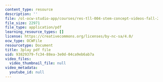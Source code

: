 ```yaml
---
content_type: resource
description: ''
file: /ol-ocw-studio-app/courses/res-tll-004-stem-concept-videos-fall-2013/93829379fc3488ea3e0d04ca9eb6ab7a_lGaMKrtiTc8.pdf
file_size: 22971
file_type: application/pdf
learning_resource_types: []
license: https://creativecommons.org/licenses/by-nc-sa/4.0/
ocw_type: OCWFile
resourcetype: Document
title: 3play pdf file
uid: 93829379-fc34-88ea-3e0d-04ca9eb6ab7a
video_files:
  video_thumbnail_file: null
video_metadata:
  youtube_id: null
---
```

